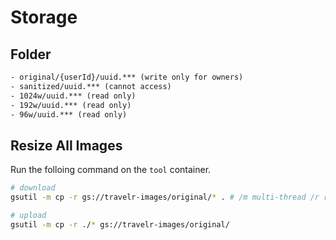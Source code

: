 # Storage

## Folder

```txt
- original/{userId}/uuid.*** (write only for owners)
- sanitized/uuid.*** (cannot access)
- 1024w/uuid.*** (read only)
- 192w/uuid.*** (read only)
- 96w/uuid.*** (read only)
```

## Resize All Images

Run the folloing command on the `tool` container.

```sh
# download
gsutil -m cp -r gs://travelr-images/original/* . # /m multi-thread /r recursive

# upload
gsutil -m cp -r ./* gs://travelr-images/original/
```
